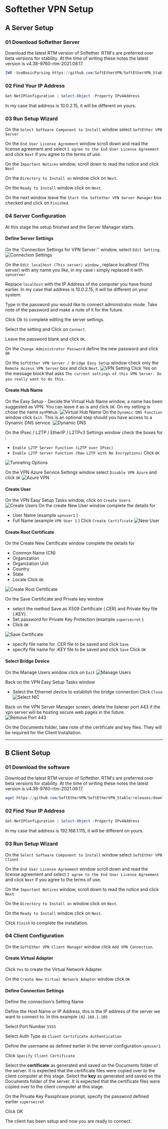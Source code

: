 
# Softether VPN Setup

## A Server Setup

### 01 Download Softether Server

Download the latest RTM version of Softether.  RTM's are preferred over beta versions for stability. At the time of writing these notes the latest version is v4.38-9760-rtm-2021.08.17.

```powershell
IWR -UseBasicParsing https://github.com/SoftEtherVPN/SoftEtherVPN_Stable/releases/download/v4.38-9760-rtm/softether-vpnserver_vpnbridge-v4.38-9760-rtm-2021.08.17-windows-x86_x64-intel.exe -Outfile softether-vpnserver_vpnbridge-v4.38-9760-rtm-2021.08.17-windows-x86_x64-intel.exe
```



### 02 Find Your IP Address


```powershell
Get-NetIPConfiguration | Select-Object -Property IPv4Address
```

In my case that address is 10.0.2.15, it will be different on yours.

### 03 Run Setup Wizard

On the `Select Software Component to Install` window select `SoftEther VPN Server`

On the `End User License Agreement` window scroll down and read the license agreement and select `I agree to the End User License Agreement` and click `Next` if you agree to the terms of use.

On the `Important Notices` window, scroll down to read the notice and click `Next`

On the `Directory to Install on` window click on `Next`.

On the `Ready to Install` window click on `Next`.

On the next window leave the `Start the Softether VPN Server Manager`  box checked and click on `Finished`.

### 04 Server Configuration

At this stage the setup finished and the Server Manager starts.

#### Define Server Settings

On the 'Connection Settings for VPN Server:'' window, select `Edit Setting`.
![Connection Settings](img/Pasted_image_20230117180612.png)

On the `Edit localhost (This server) window` , replace localhost (This server) with any name you like, in my case i simply replaced it with `vpnserver`

Replace `localhost` with the IP Address of the computer you have found earlier. In my case that address is 10.0.2.15, it will be different on your system.

Type in the password you would like to connect administrator mode. Take note of the password and make a note of it for the future.

Click Ok to complete editing the server settings.

Select the setting and Click on `Connect`.

Leave the password blank and click `OK`.

On the `Change Administrator Password` define the new password and click `OK`

On the `SoftEther VPN Server / Bridge Easy Setup` window check only the `Remote Access VPN Server` box and click `Next`.
![VPN Setting](img/Pasted_image_20230117182329.png)
Click Yes on the message block that asks `The current settings of this VPN Server. Do you really want to do this` .

#### Create Hub Name

On the Easy Setup - Decide the Virtual Hub Name  window, a name has been suggested as VPN. You can leave it as is and click `OK`. On my setting is chose the name `myVPNhub`. 
![Virtual Hub Name](img/Pasted_image_20230117182514.png)
On the `Dynamic DNS Function` window click `Exit`. This is an optional step should you have access to a Dynamic DNS service.
![Dynamic DNS](img/Pasted_image_20230117182752.png)

On the IPsec / L2TP / EtherIP / L2TPv3 Settings window check the boxes for :
- `Enable L2TP Server Function (L2TP over IPsec)`
- `Enable L2TP Server Function (Raw L2TP with No Encryptions)`
Click `OK`

![Tunneling Options](img/Pasted_image_20230117183215.png)

On the VPN Azure Service Settings window select `Disable VPN Azure` and click `OK`
![Azure VPN](img/Pasted_image_20230117183515.png)

#### Create User

On the VPN Easy Setup Tasks window, click on `Create Users`.
![Create Users](img/Pasted_image_20230117185340.png)
On the create New User window complete the details for
- User Name (example `vpnuser1` )
- Full Name (example `VPN User 1` )
Click  `Create Certificate`
![New User](img/Pasted_image_20230117185851.png)

#### Create Root Certificate

On the Create New Certificate window complete the details for
- Common Name (CN)
- Organization
- Organization Unit
- Country
- State
- Locale
Click `OK`


![Create Root Certificate](img/Pasted_image_20230117190729.png)

On the Save Certificate and Private key window 
- select the method Save as X509 Certificate (.CER) and Private Key file (.KEY).
- Set password for Private Key Protection (example `supersecret` )
- Click `OK`

![Save Certificate](img/Pasted_image_20230117191112.png)
- specify file name for .CER file to be saved and click `Save`
- specify file name for .KEY file to be saved and click `Save`
Click `OK`

#### Select Bridge Device

On the Manage Users window click on `Exit`
![Manage Users](img/Pasted_image_20230117191509.png)

Back on the VPN Easy Setup Tasks window
- Select the Ethernet device to establish the bridge connection
Click `Close`
![Select NIC](img/Pasted_image_20230117192508.png)

Back on the VPN Server Manager screen, delete the listener port 443 if the vpn server will be hosting secure web pages in the future.
![Remove Port 443](img/Pasted_image_20230117193207.png)

On the Documents folder, take note of the certificate and key files. They will be required for the Client Installation.

<hr>







## B Client Setup

### 01 Download the software


Download the latest RTM version of Softether.  RTM's are preferred over beta versions for stability. At the time of writing these notes the latest version is v4.38-9760-rtm-2021.08.17.

```powershell
wget https://github.com/SoftEtherVPN/SoftEtherVPN_Stable/releases/download/v4.38-9760-rtm/softether-vpnclient-v4.38-9760-rtm-2021.08.17-windows-x86_x64-intel.exe
```



### 02 Find Your IP Address


```powershell
Get-NetIPConfiguration | Select-Object -Property IPv4Address
```

In my case that address is 192.168.1.115, it will be different on yours.


### 03 Run Setup Wizard

On the `Select Software Component to Install` window select `SoftEther VPN Client`

On the `End User License Agreement` window scroll down and read the license agreement and select `I agree to the End User License Agreement` and click `Next` if you agree to the terms of use.

On the `Important Notices` window, scroll down to read the notice and click `Next`

On the `Directory to Install on` window click on `Next`.

On the `Ready to Install` window click on `Next`.

Click `Finish` to complete the installation.


### 04 Client Configuration

On the `SoftEther VPN Client Manager` window click `Add VPN Connection`.

#### Create Virtual Adapter

Click `Yes` to create the Virtual Network Adapter.

On the `Create New Virtual Network Adapter` window click `OK`

#### Define Connection Settings

Define the connection's Setting Name

Define the Host Name or IP Address, this is the IP address of the server we want to connect to. In this example `192.168.1.105`

Select Port Number `5555`

Select Auth Type as `Client Certificate Authentication`

Define the username as defined earlier in the server configuration  `vpnuser1` 

Click `Specify Client Certificate`

Select the **certificate** as generated and saved on the Documents folder of the server. It is expected that the certificate files were copied over to the client computer at this stage. 
Select the **key** as generated and saved on the Documents folder of the server. It is expected that the certificate files were copied over to the client computer at this stage. 

On the Private Key Passphrase prompt, specify the password defined earlier `supersecret`

Click OK

The client has been setup and now you are ready to connect.









